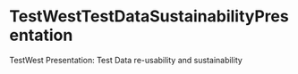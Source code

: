 TestWestTestDataSustainabilityPresentation
==========================================

TestWest Presentation: Test Data re-usability and sustainability
